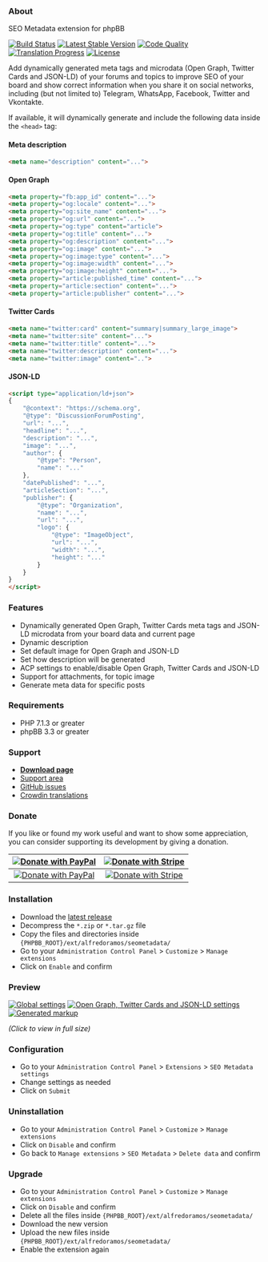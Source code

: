 ### About

SEO Metadata extension for phpBB

[![Build Status](https://img.shields.io/github/workflow/status/AlfredoRamos/phpbb-ext-seo-metadata/CI?style=flat-square)](https://github.com/AlfredoRamos/phpbb-ext-seo-metadata/actions)
[![Latest Stable Version](https://img.shields.io/github/tag/AlfredoRamos/phpbb-ext-seo-metadata.svg?style=flat-square&label=stable)](https://github.com/AlfredoRamos/phpbb-ext-seo-metadata/releases)
[![Code Quality](https://img.shields.io/codacy/grade/5da9411a064c41c6931af2a398dfad37.svg?style=flat-square)](https://app.codacy.com/gh/AlfredoRamos/phpbb-ext-seo-metadata/dashboard)
[![Translation Progress](https://badges.crowdin.net/phpbb-ext-seo-metadata/localized.svg)](https://crowdin.com/project/phpbb-ext-seo-metadata)
[![License](https://img.shields.io/github/license/AlfredoRamos/phpbb-ext-seo-metadata.svg?style=flat-square)](https://raw.githubusercontent.com/AlfredoRamos/phpbb-ext-seo-metadata/master/license.txt)

Add dynamically generated meta tags and microdata (Open Graph, Twitter Cards and JSON-LD) of your forums and topics to improve SEO of your board and show correct information when you share it on social networks, including (but not limited to) Telegram, WhatsApp, Facebook, Twitter and Vkontakte.

If available, it will dynamically generate and include the following data inside the `<head>` tag:

#### Meta description

```html
<meta name="description" content="...">
```

#### Open Graph

```html
<meta property="fb:app_id" content="...">
<meta property="og:locale" content="...">
<meta property="og:site_name" content="...">
<meta property="og:url" content="...">
<meta property="og:type" content="article">
<meta property="og:title" content="...">
<meta property="og:description" content="...">
<meta property="og:image" content="...">
<meta property="og:image:type" content="...">
<meta property="og:image:width" content="...">
<meta property="og:image:height" content="...">
<meta property="article:published_time" content="...">
<meta property="article:section" content="...">
<meta property="article:publisher" content="...">
```

#### Twitter Cards

```html
<meta name="twitter:card" content="summary|summary_large_image">
<meta name="twitter:site" content="...">
<meta name="twitter:title" content="...">
<meta name="twitter:description" content="...">
<meta name="twitter:image" content="..">
```

#### JSON-LD

```html
<script type="application/ld+json">
{
	"@context": "https://schema.org",
	"@type": "DiscussionForumPosting",
	"url": "...",
	"headline": "...",
	"description": "...",
	"image": "...",
	"author": {
		"@type": "Person",
		"name": "..."
	},
	"datePublished": "...",
	"articleSection": "...",
	"publisher": {
		"@type": "Organization",
		"name": "...",
		"url": "...",
		"logo": {
			"@type": "ImageObject",
			"url": "...",
			"width": "...",
			"height": "..."
		}
	}
}
</script>
```

### Features

- Dynamically generated Open Graph, Twitter Cards meta tags and JSON-LD microdata from your board data and current page
- Dynamic description
- Set default image for Open Graph and JSON-LD
- Set how description will be generated
- ACP settings to enable/disable Open Graph, Twitter Cards and JSON-LD
- Support for attachments, for topic image
- Generate meta data for specific posts

### Requirements

- PHP 7.1.3 or greater
- phpBB 3.3 or greater

### Support

- [**Download page**](https://www.phpbb.com/customise/db/extension/seo_metadata/)
- [Support area](https://www.phpbb.com/customise/db/extension/seo_metadata/support)
- [GitHub issues](https://github.com/AlfredoRamos/phpbb-ext-seo-metadata/issues)
- [Crowdin translations](https://crowdin.com/project/phpbb-ext-seo-metadata)

### Donate

If you like or found my work useful and want to show some appreciation, you can consider supporting its development by giving a donation.

[![Donate with PayPal](https://alfredoramos.mx/images/paypal.svg)](https://alfredoramos.mx/donate/) | [![Donate with Stripe](https://alfredoramos.mx/images/stripe.svg)](https://alfredoramos.mx/donate/)
:-:|:-:
[![Donate with PayPal](https://alfredoramos.mx/images/donate_paypal.svg)](https://alfredoramos.mx/donate/) | [![Donate with Stripe](https://alfredoramos.mx/images/donate_stripe.svg)](https://alfredoramos.mx/donate/)

### Installation

- Download the [latest release](https://github.com/AlfredoRamos/phpbb-ext-seo-metadata/releases)
- Decompress the `*.zip` or `*.tar.gz` file
- Copy the files and directories inside `{PHPBB_ROOT}/ext/alfredoramos/seometadata/`
- Go to your `Administration Control Panel` > `Customize` > `Manage extensions`
- Click on `Enable` and confirm

### Preview

[![Global settings](https://i.imgur.com/8rg2fKIb.png)](https://i.imgur.com/8rg2fKI.png)
[![Open Graph, Twitter Cards and JSON-LD settings](https://i.imgur.com/042NB5Fb.png)](https://i.imgur.com/042NB5F.png)
[![Generated markup](https://i.imgur.com/xKswZUHb.png)](https://i.imgur.com/xKswZUH.png)

*(Click to view in full size)*

### Configuration

- Go to your `Administration Control Panel` > `Extensions` > `SEO Metadata settings`
- Change settings as needed
- Click on `Submit`

### Uninstallation

- Go to your `Administration Control Panel` > `Customize` > `Manage extensions`
- Click on `Disable` and confirm
- Go back to `Manage extensions` > `SEO Metadata` > `Delete data` and confirm

### Upgrade

- Go to your `Administration Control Panel` > `Customize` > `Manage extensions`
- Click on `Disable` and confirm
- Delete all the files inside `{PHPBB_ROOT}/ext/alfredoramos/seometadata/`
- Download the new version
- Upload the new files inside `{PHPBB_ROOT}/ext/alfredoramos/seometadata/`
- Enable the extension again
